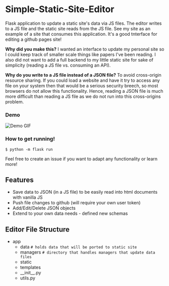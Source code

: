 # Simple-Static-Site-Editor

Flask application to update a static site's data via JS files. The editor writes to a JS file and the static site reads from the JS file. See my site as an example of a site that consumes this application. It's a good tnterface for editing a github pages site!

**Why did you make this?** I wanted an interface to update my personal site so I could keep track of smaller scale things like papers I've been reading. I also did not want to add a full backend to my little static site for sake of simplicity (reading a JS file vs. consuming an API). 

**Why do you write to a JS file instead of a JSON file?** To avoid cross-origin resource sharing. If you could load a website and have it try to access any file on your system then that would be a serious security breech, so most browsers do not allow this functionality. Hence, reading a JSON file is much more difficult than reading a JS file as we do not run into this cross-origins problem.

### Demo
![Demo GIF](blob:https://imgur.com/89cf7775-1393-4757-967f-0d9b010a7f7f)

### How to get running!

`$ python -m flask run`

Feel free to create an issue if you want to adapt any functionality or learn more!

## Features

- Save data to JSON (in a JS file) to be easily read into html documents with vanilla JS
- Push file changes to github (will require your own user token)
- Add/Edit/Delete JSON objects
- Extend to your own data needs - defined new schemas

## Editor File Structure

- app
  - data  `# holds data that will be ported to static site`
  - managers  `# directory that handles managers that update data files`
  - static
  - templates
  - \_\_init\_\_.py
  - utils.py
